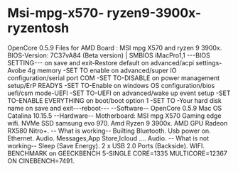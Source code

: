 # Msi-mpg-x570- ryzen9-3900x-ryzentosh
OpenCore 0.5.9 Files for AMD Board : MSI mpg X570 and ryzen 9 3900x.
BIOS-Version: 7C37vA84 (Beta version) | SMBIOS iMacPro1,1
---BIOS SETTING---
on save and exit-Restore default
on advanced/acpi settings-Avobe 4g memory           -SET TO enable
on advanced/super IO configuration/serial port COM  -SET TO-DISABLE
on power management setup/ErP READYS                -SET TO-Enable
on windows OS configuration/bios uefi/csm mode-UEFI -SET TO-UEFI
on advanced/wake up event setup                     -SET TO-ENABLE EVERYTHING
on boot/boot option 1                               -SET TO -Your hard disk name
on save and exit---reboot---
--Software--
OpenCore 0.5.9
Mac OS Catalina 10.15.5
--Hardware--
Motherboard: MSI mpg X570 Gaming edge wifi.
NVMe SSD samsung evo 970.
Amd Ryzen 9 3900x.
AMD GPU Radeon RX580 Nitro+.
-- What is working--
Builting Bluetooth.
Usb power on.
Ethernet.
Audio.
Messages,App Store,Icloud ....
Audio.
-- What is not working--
Sleep (Save Energy).
2 x USB 2.0 Ports (Backside).
WIFI.
BENCHMARK on GEECKBENCH 5-SINGLE CORE=1335 MULTICORE=12367 ON CINEBENCH=7491.
